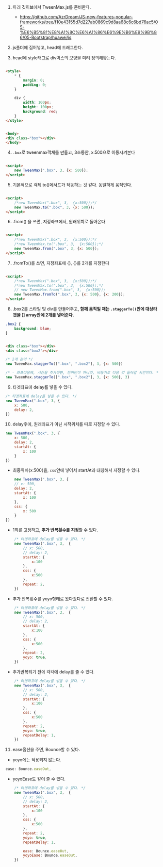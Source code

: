1. 아래 깃허브에서 TweenMax.js를 준비한다.
    - https://github.com/AzrDream/JS-new-features-popular-frameworks/tree/f10e43155d7d227ab0869c9d8aa68c6c6bd76ac5/05-%E6%B5%81%E8%A1%8C%E6%A1%86%E6%9E%B6%E9%9B%86/05-Bootstrap/huawei/js
2. js폴더에 집어넣고, head에 드래그한다.

3. head에 style태그로 div박스의 모양을 미리 정의해놓는다.

```html

<style>
    * {
        margin: 0;
        padding: 0;
    }

    div {
        width: 100px;
        height: 100px;
        background: red;
    }
</style>
```

```html

<body>
<div class="box"></div>
</body>
```

4. `.box`로 tweenmax객체를 만들고, 3초동안, x:500으로 이동시켜본다

```html

<script>
    new TweenMax(".box", 3, {x: 500});
</script>
```

5. 기본적으로 객체.to()메서드가 작동하는 것 같다. 동일하게 움직인다.

```html

<script>
    /*new TweenMax(".box", 3,  {x:500});*/
    new TweenMax.to(".box", 3, {x: 500});
</script>
```

6. .from() 을 쓰면, 지정좌표에서, 원래위치로 돌아온다

```html

<script>
    /*new TweenMax(".box", 3,  {x:500});*/
    /*new TweenMax.to(".box", 3,  {x:500});*/
    new TweenMax.from(".box", 3, {x: 500});
</script>
```

7. .fromTo()를 쓰면, 지정좌표에 {}, {}를 2개를 지정한다

```html

<script>
    /*new TweenMax(".box", 3,  {x:500});*/
    /*new TweenMax.to(".box", 3,  {x:500});*/
    // new TweenMax.from(".box", 3,  {x:500});
    new TweenMax.fromTo(".box", 3, {x: 500}, {x: 200});
</script>
```

8. .box2를 스타일 및 div를 만들어주고, **함께 움직일 때는 `.staggerTo()`안에 대상타겟을 [] array안에 2개를 넣어준다.**

```css
.box2 {
    background: blue;
}
```

```html

<div class="box"></div>
<div class="box2"></div>
```

```js
/* 2개 같이 */
new TweenMax.staggerTo([".box", ".box2"], 3, {x: 500})
```

```js
/* - 좌표다음에, 시간을 추가하면, 한꺼번이 아니라, 비동기로 다음 것 들어갈 시간이다. */
new TweenMax.staggerTo([".box", ".box2"], 3, {x: 500}, 3)
```

9. 타겟좌표에 delay를 넣을 수 있다.

```js
/* 타겟좌표에 delay를 넣을 수 있다. */
new TweenMax(".box", 3, {
    x: 500,
    delay: 2,
})
```

10. delay후에, 원래좌표가 아닌 시작위치를 따로 지정할 수 있다.

```js
new TweenMax(".box", 3, {
    x: 500,
    delay: 2,
    startAt: {
        x: 100
    }
})
```

- 최종위치{x:500}을, `css`안에 넣어서 startAt과 대칭해서 지정할 수 있다.

```js
    new TweenMax(".box", 3, {
    // x: 500,
    delay: 2,
    startAt: {
        x: 100
    },
    css: {
        x: 500
    }
})
```

- 1회를 고정하고, **추가 반복횟수를 지정**할 수 있다.
```js
    /* 타겟좌표에 delay를 넣을 수 있다. */
    new TweenMax(".box", 3,  {
        // x: 500,
        // delay: 2,
        startAt: {
            x:100
        },
        css: {
            x:500
        },
        repeat: 2,
    })
```
- 추가 반복횟수를 yoyo형태로 왔다갔다로 전환할 수 있다.
```js
    /* 타겟좌표에 delay를 넣을 수 있다. */
    new TweenMax(".box", 3,  {
        // x: 500,
        // delay: 2,
        startAt: {
            x:100
        },
        css: {
            x:500
        },
        repeat: 2,
        yoyo: true,
    })
```
- 추가반복되기 전에 각각에 delay를 줄 수 있다.
```js
    /* 타겟좌표에 delay를 넣을 수 있다. */
    new TweenMax(".box", 3,  {
        // x: 500,
        // delay: 2,
        startAt: {
            x:100
        },
        css: {
            x:500
        },
        repeat: 2,
        yoyo: true,
        repeatDelay: 1,
    })
```
11. ease옵션을 주면, Bounce할 수 있다.
- yoyo에는 적용되지 않는다.
```js
ease: Bounce.easeOut,
```
- yoyoEase도 같이 줄 수 있다.
```js
    /* 타겟좌표에 delay를 넣을 수 있다. */
    new TweenMax(".box", 3,  {
        // x: 500,
        // delay: 2,
        startAt: {
            x:100
        },
        css: {
            x:500
        },
        repeat: 2,
        yoyo: true,
        repeatDelay: 1,

        ease: Bounce.easeOut,
        yoyoEase: Bounce.easeOut,
    })
```

